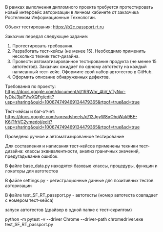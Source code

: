 В рамках выполнения дипломного проекта требуется протестировать новый интерфейс авторизации в личном кабинете от заказчика Ростелеком Информационные Технологии.

Объект тестирования: https://b2c.passport.rt.ru

Заказчик передал следующее задание:

1. Протестировать требования.
2. Разработать тест-кейсы (не менее 15). Необходимо применить несколько техник тест-дизайна.
3. Провести автоматизированное тестирование продукта (не менее 15 автотестов). Заказчик ожидает по одному автотесту на каждый написанный тест-кейс. Оформите свой набор автотестов в GitHub.
4. Оформить описание обнаруженных дефектов. 

Требования по проекту: https://docs.google.com/document/d/1RRWhr_4bV_VTyNxr-lyDkJ3jaPVwXQFg/edit?usp=sharing&ouid=100674749469134479365&rtpof=true&sd=true

Тест-кейсы и баг-отчет: https://docs.google.com/spreadsheets/d/12JgyW8qOhoWak9BE-K6iTfrVC2ymedoj/edit?usp=sharing&ouid=100674749469134479365&rtpof=true&sd=true

Проведено ручное и автоматизированное тестирование

Для составления и написания тест-кейсов применены техники тест-дизайна: классы эквивалентности, анализ граничных значений, предугадывание ошибок.

В файле base_data.py находятся базовые классы, процедуры, функции и локаторы для автотестов

В файле settings.py - регистрационные данные для позитивных тестов авторизации

В файле test_SF_RT_passport.py - автотесты (номер автотеста совпадает с номером тест-кейса)

запуск автотестов (драйвер в одной папке с тест-скриптом)

python -m pytest -v --driver Chrome --driver-path chromedriver.exe test_SF_RT_passport.py
